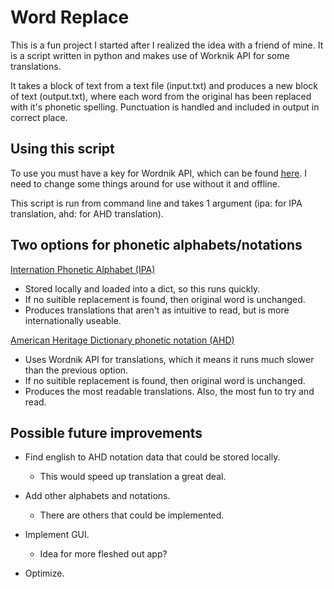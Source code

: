 # Word Replace 
This is a fun project I started after I realized the idea with a friend of mine. It is a script written in python and makes use of Worknik API for some translations.

It takes a block of text from a text file (input.txt) and produces a new block of text (output.txt), where each word from the original has been replaced with it's phonetic spelling. Punctuation is handled and included in output in correct place.

## Using this script

To use you must have a key for Wordnik API, which can be found [here](https://developer.wordnik.com/). I need to change some things around for use without it and offline.

This script is run from command line and takes 1 argument (ipa: for IPA translation, ahd: for AHD translation).

## Two options for phonetic alphabets/notations
[Internation Phonetic Alphabet (IPA)](https://en.wikipedia.org/wiki/International_Phonetic_Alphabet)
- Stored locally and loaded into a dict, so this runs quickly.
- If no suitible replacement is found, then original word is unchanged.
- Produces translations that aren't as intuitive to read, but is more internationally useable.

[American Heritage Dictionary phonetic notation (AHD)](https://en.wikipedia.org/wiki/Phonetic_notation_of_the_American_Heritage_Dictionary)
- Uses Wordnik API for translations, which it means it runs much slower than the previous option.
- If no suitible replacement is found, then original word is unchanged. 
- Produces the most readable translations. Also, the most fun to try and read.

## Possible future improvements
* Find english to AHD notation data that could be stored locally.
  - This would speed up translation a great deal.

* Add other alphabets and notations.
  - There are others that could be implemented.

* Implement GUI.
  - Idea for more fleshed out app?
* Optimize.
